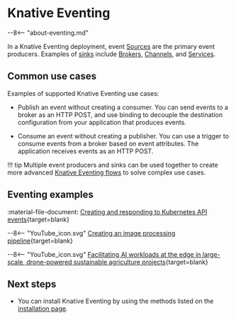 # Knative Eventing

--8<-- "about-eventing.md"

In a Knative Eventing deployment, event [Sources](../eventing/sources/README.md) are the primary event producers. Examples of [sinks](../eventing/sinks/README.md) include [Brokers](../eventing/broker/README.md), [Channels](../eventing/channels/README.md), and [Services](../serving/services/README.md).

## Common use cases

Examples of supported Knative Eventing use cases:

- Publish an event without creating a consumer. You can send events to a broker as an HTTP POST, and use binding to decouple the destination configuration from your application that produces events.

- Consume an event without creating a publisher. You can use a trigger to consume events from a broker based on event attributes. The application receives events as an HTTP POST.

!!! tip
    Multiple event producers and sinks can be used together to create more advanced [Knative Eventing flows](flows/README.md) to solve complex use cases.

## Eventing examples

:material-file-document: [Creating and responding to Kubernetes API events](../eventing/sources/apiserversource/README.md){target=blank}

--8<-- "YouTube_icon.svg"
[Creating an image processing pipeline](https://www.youtube.com/watch?v=DrmOpjAunlQ){target=blank}

--8<-- "YouTube_icon.svg"
[Facilitating AI workloads at the edge in large-scale, drone-powered sustainable agriculture projects](https://www.youtube.com/watch?v=lVfJ5WEQ5_s){target=blank}

## Next steps

- You can install Knative Eventing by using the methods listed on the [installation page](../install/README.md).
